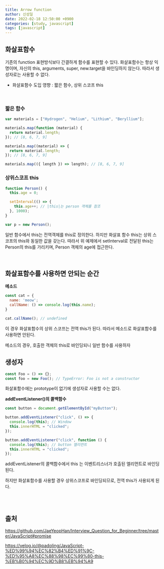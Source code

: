 ```yaml
---
title: Arrow function
author: 신성일
date: 2022-02-18 12:50:00 +0900
categories: [study, javascript]
tags: [javascript]
---
```


## **화살표함수**

기존의 function 표현방식보다 간결하게 함수를 표현할 수 있다. 화살표함수는 항상 익명이며, 자신의 this, arguments, super, new.target을 바인딩하지 않는다. 따라서 생성자로는 사용할 수 없다.

- 화살표함수 도입 영향 : 짧은 함수, 상위 스코프 this

<br/>

### **짧은 함수**

```javascript
var materials = ["Hydrogen", "Helium", "Lithium", "Beryllium"];

materials.map(function (material) {
  return material.length;
}); // [8, 6, 7, 9]

materials.map((material) => {
  return material.length;
}); // [8, 6, 7, 9]

materials.map(({ length }) => length); // [8, 6, 7, 9]
```

### **상위스코프 this**

```javascript
function Person() {
  this.age = 0;

  setInterval(() => {
    this.age++; // |this|는 person 객체를 참조
  }, 1000);
}

var p = new Person();
```

일반 함수에서 this는 전역객체를 this로 정의한다. 하지만 화살표 함수 this는 상위 스코프의 this와 동일한 값을 갖는다. 따라서 위 예제에서 setInterval로 전달된 this는 Person의 this를 가리키며, Person 객체의 age에 접근한다.

<br/>

## **화살표함수를 사용하면 안되는 순간**

**메소드**

```js
const cat = {
  name: 'meow';
  callName: () => console.log(this.name);
}

cat.callName();	// undefined
```

이 경우 화살표함수의 상위 스코프는 전역 this가 된다. 따라서 메소드로 화살표함수를 사용하면 안된다.

메소드의 경우, 호출한 객체의 this로 바인딩되니 일반 함수를 사용하자

## 생성자

```js
const Foo = () => {};
const foo = new Foo(); // TypeError: Foo is not a constructor
```

화살표함수에는 prototype이 없기에 생성자로 사용할 수는 없다.

**addEventListener()의 콜백함수**

```js
const button = document.getElementById("myButton");

button.addEventListener("click", () => {
  console.log(this); // Window
  this.innerHTML = "clicked";
});

button.addEventListener("click", function () {
  console.log(this); // button 엘리먼트
  this.innerHTML = "clicked";
});
```

addEventListener의 콜백함수에서 this 는 이벤트리스너가 호출된 엘리먼트로 바인딩된다.

하지만 화살표함수를 사용할 경우 상위스코프로 바인딩되므로, 전역 this가 사용되게 된다.

<br/>

<br/>

## **출처**

https://github.com/JaeYeopHan/Interview_Question_for_Beginner/tree/master/JavaScript#promise

https://velog.io/@padoling/JavaScript-%ED%99%94%EC%82%B4%ED%91%9C-%ED%95%A8%EC%88%98%EC%99%80-this-%EB%B0%94%EC%9D%B8%EB%94%A9
